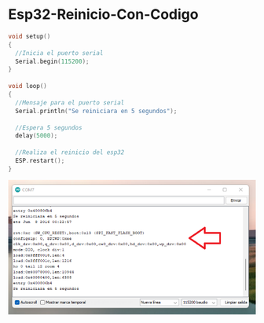 # Esp32-Reinicio-Con-Codigo

```c++
void setup()
{
  //Inicia el puerto serial
  Serial.begin(115200);
}

void loop()
{
  //Mensaje para el puerto serial
  Serial.println("Se reiniciara en 5 segundos");

  //Espera 5 segundos
  delay(5000);

  //Realiza el reinicio del esp32
  ESP.restart();
}
```

<img src="https://github.com/IDiegoUlises/Esp32-Reinicio-Con-Codigo/blob/main/Images/Puerto-Serial.png" />
